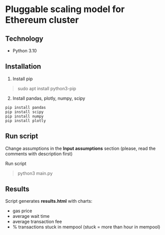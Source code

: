 # Pluggable scaling model for Ethereum cluster

## Technology
- Python 3.10

## Installation
1. Install pip 
> sudo apt install python3-pip
2. Install pandas, plotly, numpy, scipy
```
pip install pandas
pip install scipy
pip install numpy
pip install plotly
```

## Run script
Change assumptions in the **Input assumptions** section (please, read the comments with description first)

Run script 
> python3 main.py

## Results
Script generates **results.html** with charts:
- gas price
- average wait time
- average transaction fee
- % transactions stuck in mempool (stuck = more than hour in mempool)